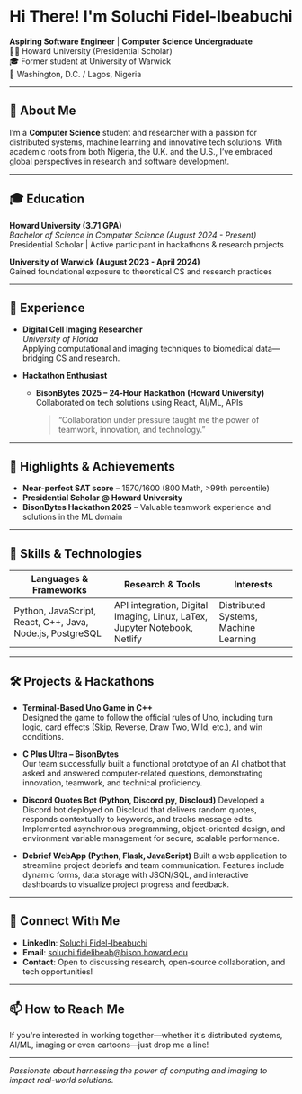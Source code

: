 # Hi There! I'm Soluchi Fidel-Ibeabuchi

**Aspiring Software Engineer** | **Computer Science Undergraduate**  
👩‍🎓 Howard University (Presidential Scholar)  
🎓 Former student at University of Warwick  
📍 Washington, D.C. / Lagos, Nigeria

---

## 🚀 About Me
I’m a **Computer Science** student and researcher with a passion for distributed systems, machine learning and innovative tech solutions. With academic roots from both Nigeria, the U.K. and the U.S., I’ve embraced global perspectives in research and software development.

---

## 🎓 Education

**Howard University (3.71 GPA)**  
*Bachelor of Science in Computer Science (August 2024 - Present)*  
Presidential Scholar | Active participant in hackathons & research projects

**University of Warwick (August 2023 - April 2024)**  
Gained foundational exposure to theoretical CS and research practices

---

## 💼 Experience

- **Digital Cell Imaging Researcher**  
  *University of Florida*  
  Applying computational and imaging techniques to biomedical data—bridging CS and research.

- **Hackathon Enthusiast**  
  - **BisonBytes 2025 – 24‑Hour Hackathon (Howard University)**  
    Collaborated on tech solutions using React, AI/ML, APIs  
    > “Collaboration under pressure taught me the power of teamwork, innovation, and technology.”

---

## 🏅 Highlights & Achievements

- **Near-perfect SAT score** – 1570/1600 (800 Math, >99th percentile)
- **Presidential Scholar @ Howard University**
- **BisonBytes Hackathon 2025** – Valuable teamwork experience and solutions in the ML domain
---

## 🌱 Skills & Technologies

| Languages & Frameworks | Research & Tools       | Interests                         |
|------------------------|------------------------|------------------------------------|
| Python, JavaScript, React, C++, Java, Node.js, PostgreSQL | API integration, Digital Imaging, Linux, LaTex, Jupyter Notebook, Netlify | Distributed Systems, Machine Learning |

---

## 🛠 Projects & Hackathons

- **Terminal-Based Uno Game in C++**  
  Designed the game to follow the official rules of Uno, including turn logic, card effects (Skip, Reverse, Draw Two, Wild, etc.), and win conditions.

- **C Plus Ultra – BisonBytes**  
  Our team successfully built a functional prototype of an AI chatbot that asked and answered computer-related questions, demonstrating innovation, teamwork, and technical proficiency.

- **Discord Quotes Bot (Python, Discord.py, Discloud)**
  Developed a Discord bot deployed on Discloud that delivers random quotes, responds contextually to keywords, and tracks message edits. Implemented asynchronous programming, object-oriented design, and environment variable management for secure, scalable performance.

- **Debrief WebApp (Python, Flask, JavaScript)**
  Built a web application to streamline project debriefs and team communication. Features include dynamic forms, data storage with JSON/SQL, and interactive dashboards to visualize project progress and feedback.
  
---

## 🤝 Connect With Me

- **LinkedIn**: [Soluchi Fidel-Ibeabuchi](https://www.linkedin.com/in/soluchi-fidel-ibeabuchi-71977624a/)
- **Email**: soluchi.fidelibeab@bison.howard.edu 
- **Contact**: Open to discussing research, open-source collaboration, and tech opportunities!

---

## 📫 How to Reach Me

If you're interested in working together—whether it's distributed systems, AI/ML, imaging or even cartoons—just drop me a line!

---

*Passionate about harnessing the power of computing and imaging to impact real-world solutions.*  

